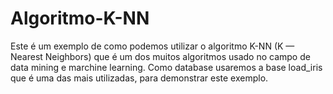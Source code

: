 # Algoritmo-K-NN
Este é um exemplo de como podemos utilizar o algoritmo K-NN (K — Nearest Neighbors) que é um dos muitos algoritmos usado no campo de data mining e marchine learning. Como database usaremos a base load_iris que é uma das mais utilizadas, para demonstrar este exemplo.

